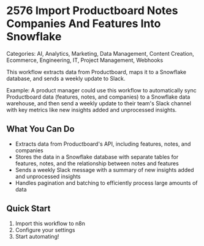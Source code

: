# 2576 Import Productboard Notes Companies And Features Into Snowflake

Categories: AI, Analytics, Marketing, Data Management, Content Creation, Ecommerce, Engineering, IT, Project Management, Webhooks

This workflow extracts data from Productboard, maps it to a Snowflake database, and sends a weekly update to Slack.

Example: A product manager could use this workflow to automatically sync Productboard data (features, notes, and companies) to a Snowflake data warehouse, and then send a weekly update to their team's Slack channel with key metrics like new insights added and unprocessed insights.

## What You Can Do
- Extracts data from Productboard's API, including features, notes, and companies
- Stores the data in a Snowflake database with separate tables for features, notes, and the relationship between notes and features
- Sends a weekly Slack message with a summary of new insights added and unprocessed insights
- Handles pagination and batching to efficiently process large amounts of data

## Quick Start
1. Import this workflow to n8n
2. Configure your settings
3. Start automating!


